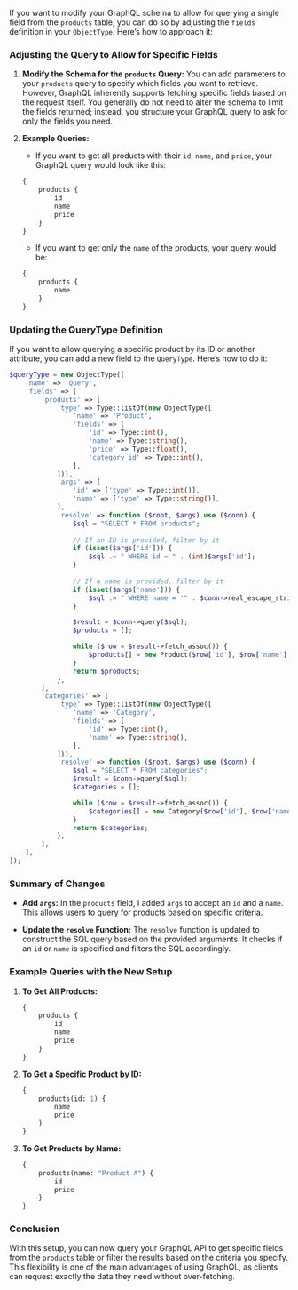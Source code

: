 If you want to modify your GraphQL schema to allow for querying a single field from the `products` table, you can do so by adjusting the `fields` definition in your `ObjectType`. Here’s how to approach it:

### Adjusting the Query to Allow for Specific Fields

1. **Modify the Schema for the `products` Query:**
   You can add parameters to your `products` query to specify which fields you want to retrieve. However, GraphQL inherently supports fetching specific fields based on the request itself. You generally do not need to alter the schema to limit the fields returned; instead, you structure your GraphQL query to ask for only the fields you need.

2. **Example Queries:**
   - If you want to get all products with their `id`, `name`, and `price`, your GraphQL query would look like this:

   ```graphql
   {
       products {
           id
           name
           price
       }
   }
   ```

   - If you want to get only the `name` of the products, your query would be:

   ```graphql
   {
       products {
           name
       }
   }
   ```

### Updating the QueryType Definition

If you want to allow querying a specific product by its ID or another attribute, you can add a new field to the `QueryType`. Here’s how to do it:

```php
$queryType = new ObjectType([
    'name' => 'Query',
    'fields' => [
        'products' => [
            'type' => Type::listOf(new ObjectType([
                'name' => 'Product',
                'fields' => [
                    'id' => Type::int(),
                    'name' => Type::string(),
                    'price' => Type::float(),
                    'category_id' => Type::int(),
                ],
            ])),
            'args' => [
                'id' => ['type' => Type::int()],
                'name' => ['type' => Type::string()],
            ],
            'resolve' => function ($root, $args) use ($conn) {
                $sql = "SELECT * FROM products";
                
                // If an ID is provided, filter by it
                if (isset($args['id'])) {
                    $sql .= " WHERE id = " . (int)$args['id'];
                }
                
                // If a name is provided, filter by it
                if (isset($args['name'])) {
                    $sql .= " WHERE name = '" . $conn->real_escape_string($args['name']) . "'";
                }

                $result = $conn->query($sql);
                $products = [];

                while ($row = $result->fetch_assoc()) {
                    $products[] = new Product($row['id'], $row['name'], $row['price'], $row['category_id']);
                }
                return $products;
            },
        ],
        'categories' => [
            'type' => Type::listOf(new ObjectType([
                'name' => 'Category',
                'fields' => [
                    'id' => Type::int(),
                    'name' => Type::string(),
                ],
            ])),
            'resolve' => function ($root, $args) use ($conn) {
                $sql = "SELECT * FROM categories";
                $result = $conn->query($sql);
                $categories = [];

                while ($row = $result->fetch_assoc()) {
                    $categories[] = new Category($row['id'], $row['name']);
                }
                return $categories;
            },
        ],
    ],
]);
```

### Summary of Changes

- **Add `args`:** In the `products` field, I added `args` to accept an `id` and a `name`. This allows users to query for products based on specific criteria.
  
- **Update the `resolve` Function:** The `resolve` function is updated to construct the SQL query based on the provided arguments. It checks if an `id` or `name` is specified and filters the SQL accordingly.

### Example Queries with the New Setup

1. **To Get All Products:**

   ```graphql
   {
       products {
           id
           name
           price
       }
   }
   ```

2. **To Get a Specific Product by ID:**

   ```graphql
   {
       products(id: 1) {
           name
           price
       }
   }
   ```

3. **To Get Products by Name:**

   ```graphql
   {
       products(name: "Product A") {
           id
           price
       }
   }
   ```

### Conclusion

With this setup, you can now query your GraphQL API to get specific fields from the `products` table or filter the results based on the criteria you specify. This flexibility is one of the main advantages of using GraphQL, as clients can request exactly the data they need without over-fetching.